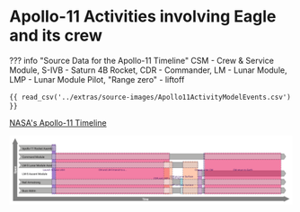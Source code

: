 # Apollo-11 Activities involving Eagle and its crew

??? info "Source Data for the Apollo-11 Timeline"
    CSM - Crew & Service Module, S-IVB - Saturn 4B Rocket, CDR - Commander, LM - Lunar Module, LMP - Lunar Module Pilot, "Range zero" - liftoff

    {{ read_csv('../extras/source-images/Apollo11ActivityModelEvents.csv') }}

[NASA's Apollo-11 Timeline](https://history.nasa.gov/SP-4029/Apollo_11i_Timeline.htm)

![Apollo-11 Activity diagram from Activity Editor](../extras/activity-editor/Apollo11ActivityDiagramFromEditor.svg)



